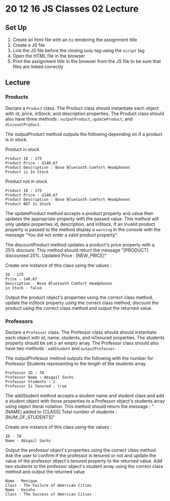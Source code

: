 # 20 12 16 JS Classes 02 Lecture

## Set Up
1. Create an html file with an `h1` rendering the assignment title
1. Create a JS file 
1. Link the JS file before the closing `body` tag using the `script` tag
1. Open the HTML file in the browser
1. Print the assignment title in the browser from the JS file to be sure that files are linked correctly

## Lecture 
### Products
Declare a `Product` class. The Product class should instantiate each object with id, price, inStock, and description properties. The Product class should also have three methods : `outputProduct`, `updateProduct`, and `discountProduct`.

The outputProduct method outputs the following depending on if a product is in stock.

Product in stock
```
Product ID : 175
Product Price : $140.67
Product Description : Bose Bluetooth Comfort Headphones
Product is In Stock
```
Product not in stock
```
Product ID : 175
Product Price : $140.67
Product Description : Bose Bluetooth Comfort Headphones
Product NOT In Stock
```
The updateProduct method accepts a product property and value then updates the appropriate property with the passed value. This method will only update properties id, description, and inStock. If an invalid product property is passed to the method display a `warning` in the console with the message "You did not enter a valid product property".

The discountProduct method updates a product's price property with a 25% discount. This method should return the message "[PRODUCT] discounted 25%. Updated Price : [NEW_PRICE]"

Create one instance of this class using the values :
```
ID - 175
Price - 140.67
Description - Bose Bluetooth Comfort Headphones
in Stock - false
```
Output the product object's properties using the correct class method, update the inStock property using the correct class method, discount the product using the correct class method and output the returned value.

### Professors
Declare a `Professor` class. The Professor class should should instantiate each object with id, name, students, and isTenured properties. The students property should be set o an empty array. The Professor class should also have two methods : `addStudent` and `outputProfessor`.

The outputProfessor method outputs the following with the number for Professor Students representing to the length of the students array
```
Professor ID : 78
Professor Name : Abigail Sachs
Professor Students : 2
Professor Is Tenured : true
```

The addStudent method accepts a student name and student class and add a student object with those properties to a Professor object's students array using object literal notation. This method should return the message : "[NAME] added to [CLASS] Total number of students : [NUM_OF_STUDENTS]"

Create one instance of this class using the values : 
```
ID - 78
Name - Abigail Sachs
```

Output the professor object's properties using the correct class method. Ask the user to confirm if the professor is tenured or not and update the value of the professor  object's tenured property to the returned value. Add two students to the professor object's student array using the correct class method and output the returned value
```
Name - Monique
Class - The Failure of American Cities
Name - Keisha
Class - The Success of American Cities
```